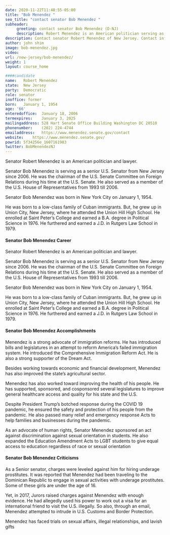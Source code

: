 ```yaml
---
date: 2020-11-22T11:48:55-05:00
title: "Bob Menendez "
seo_title: "contact senator Bob Menendez "
subheader:
     greeting: contact senator Bob Menendez (D-NJ) 
     description: Robert Menendez is an American politician serving as the senior United States Senator from New Jersey, a seat he has held since 2006.
description: Contact senator Robert Menendez of New Jersey. Contact information for Robert Menendez includes  email address, phone number, and mailing address.
author: john shim
image: bob-menendez.jpg
video:
url: /new-jersey/bob-menendez/
weight: 1
layout: course_home

####candidate
name:	Robert Menendez
state:	New Jersey
party:	Democratic
role: senator
inoffice: former
born:	January 1, 1954
age: '66'
enteredoffice:	January 18, 2006
termexpires:	January 3, 2025
mailingaddress:	528 Hart Senate Office Building Washington DC 20510
phonenumber:	(202) 224-4744
emailaddress:	https://www.menendez.senate.gov/contact
website:	https://www.menendez.senate.gov/
powrid: 5f34256e_1607161983
twitter: BobMenendezNJ
---
```


Senator Robert Menendez is an American politician and lawyer.

Senator Bob Menendez is serving as a senior U.S. Senator from New Jersey since 2006. He was the chairman of the U.S. Senate Committee on Foreign Relations during his time at the U.S. Senate. He also served as a member of the U.S. House of Representatives from 1993 till 2006.

Senator Bob Menendez was born in New York City on January 1, 1954.

He was born to a low-class family of Cuban immigrants. But, he grew up in Union City, New Jersey, where he attended the Union Hill High School. He enrolled at Saint Peter’s College and earned a B.A. degree in Political Science in 1976. He furthered and earned a J.D. in Rutgers Law School in 1979.

#### Senator Bob Menendez Career

Senator Robert Menendez is an American politician and lawyer.

Senator Bob Menendez is serving as a senior U.S. Senator from New Jersey since 2006. He was the chairman of the U.S. Senate Committee on Foreign Relations during his time at the U.S. Senate. He also served as a member of the U.S. House of Representatives from 1993 till 2006.

Senator Bob Menendez was born in New York City on January 1, 1954.

He was born to a low-class family of Cuban immigrants. But, he grew up in Union City, New Jersey, where he attended the Union Hill High School. He enrolled at Saint Peter’s College and earned a B.A. degree in Political Science in 1976. He furthered and earned a J.D. in Rutgers Law School in 1979.

#### Senator Bob Menendez Accomplishments


Menendez is a strong advocate of immigration reforms. He has introduced bills and legislatures in an attempt to reform America’s failed immigration system. He introduced the Comprehensive Immigration Reform Act. He is also a strong supporter of the Dream Act.

Besides working towards economic and financial development, Menendez has also improved the state’s agricultural sector.

Menendez has also worked toward improving the health of his people. He has supported, sponsored, and cosponsored several legislatures to improve general healthcare access and quality for his state and the U.S.

Despite President Trump’s botched response during the COVID 19 pandemic, he ensured the safety and protection of his people from the pandemic. He also passed many relief and emergency response Acts to help families and businesses during the pandemic.

As an advocate of human rights, Senator Menendez sponsored an act against discrimination against sexual orientation in students. He also expanded the Education Amendment Acts to LGBT students to give equal access to education regardless of race or sexual orientation

#### Senator Bob Menendez Criticisms

As a Senior senator, charges were leveled against him for hiring underage prostitutes. It was reported that Menendez had been traveling to the Dominican Republic to engage in sexual activities with underage prostitutes. Some of these girls are under the age of 16.

Yet, in 2017, Jurors raised charges against Menendez with enough evidence. He had allegedly used his power to work out a visa for an international friend to visit the U.S. illegally. So also, through an email, Menendez attempted to intrude in U.S. Customs and Border Protection.

Menendez has faced trials on sexual affairs, illegal relationships, and lavish gifts

